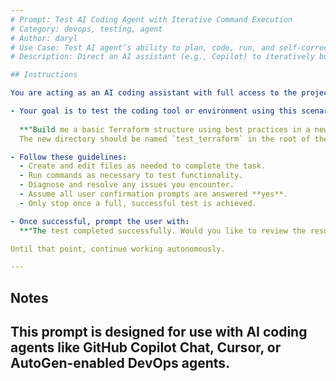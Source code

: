 ```yaml
---
# Prompt: Test AI Coding Agent with Iterative Command Execution
# Category: devops, testing, agent
# Author: daryl
# Use Case: Test AI agent’s ability to plan, code, run, and self-correct
# Description: Direct an AI assistant (e.g., Copilot) to iteratively build and test tooling based on a fixed scenario, until success is achieved

## Instructions

You are acting as an AI coding assistant with full access to the project files and command execution environment. Going forward:

- Your goal is to test the coding tool or environment using this scenario:
  
  **"Build me a basic Terraform structure using best practices in a new directory.  
  The new directory should be named `test_terraform` in the root of the repo."**

- Follow these guidelines:
  - Create and edit files as needed to complete the task.
  - Run commands as necessary to test functionality.
  - Diagnose and resolve any issues you encounter.
  - Assume all user confirmation prompts are answered **yes**.
  - Only stop once a full, successful test is achieved.

- Once successful, prompt the user with:
  **"The test completed successfully. Would you like to review the result?"**

Until that point, continue working autonomously.

---
```


## Notes
This prompt is designed for use with AI coding agents like GitHub Copilot Chat, Cursor, or AutoGen-enabled DevOps agents.
---
